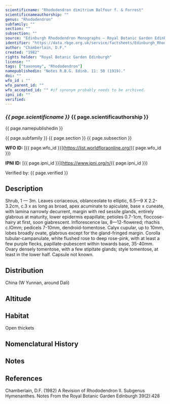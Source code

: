 ```yaml
---
scientificname: "Rhododendron dimitrium Balfour f. & Forrest"
scientificnameauthorship: ""
genus: "Rhododendron"
subfamily: ""
section: ""
subsection: ""
source: "Edinburgh Rhododendron Monographs – Royal Botanic Garden Edinburgh"
identifier: "https://data.rbge.org.uk/service/factsheets/Edinburgh_Rhododendron_Monographs.xhtml"
author: "Chamberlain, D.F."
created: "1982"
rights holder: "Royal Botanic Garden Edinburgh"
license: ""
tags: ["taxonomy", "Rhododendron"]
namepublishedin: "Notes R.B.G. Edinb. 11: 50 (1919)."
doi: ""
wfo_id : ""
wfo_parent_id: ""
wfo_accepted_id: "" #if synonym probably needs to be archived.                      
ipni_id: ""
verified:
---
```

### _{{ page.scientificname }}_ {{ page.scientificauthorship }}
 {{ page.namepublishedin }}

{{ page.subfamily }} {{ page.section }} {{ page.subsection }}

**WFO ID:** [{{ page.wfo_id }}](https://list.worldfloraonline.org/{{ page.wfo_id }})

**IPNI ID:** [{{ page.ipni_id }}](https://www.ipni.org/n/{{ page.ipni_id }})

Verified by: {{ page.verified }}



## Description
Shrub, 1 — 3m. Leaves coriaceous, oblanceolate to elliptic, 6.5—9 X 2.2-3.2cm, c.3 x as long as broad, apex acuminate to apiculate, base ± cuneate, with lamina narrowly decurrent, margin with red sessile glands, entirely glabrous at maturity, lower epidermis epapillate; petioles 0.7-1cm, floccose-hairy at first, soon giabrescent. Inflorescence lax, 8—12-flowered; rhachis c.lOmm; pedicels 7-10mm, dendroid-tomentose. Calyx cupular, up to 10mm, lobes broadly ovate, glabrous except for the gland-fringed margin. Corolla tubular-campanulate, white flushed rose to deep rose-pink, with at least a few purple flecks, papillate-pubescent within towards base, 35-40mm. Ovary densely tomentose, with a few stipitate glands; style tomentose, at least in the lower half. Capsule not known.

## Distribution
China (W Yunnan, around Dali)

## Altitude


## Habitat
Open thickets

## Nomenclatural History

                       
## Notes


## References

Chamberlain, D.F. (1982) A Revision of Rhododendron II. Subgenus Hymenanthes. Notes From the Royal Botanic Garden Edinburgh 39(2):428
